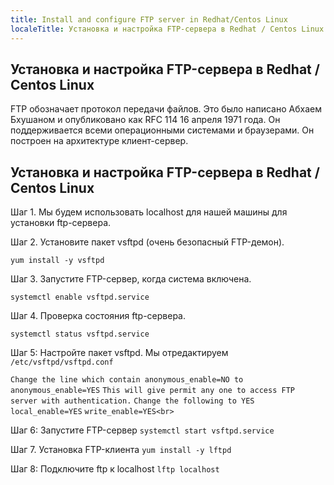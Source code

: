 ```yaml
---
title: Install and configure FTP server in Redhat/Centos Linux
localeTitle: Установка и настройка FTP-сервера в Redhat / Centos Linux
---
```

## Установка и настройка FTP-сервера в Redhat / Centos Linux

FTP обозначает протокол передачи файлов. Это было написано Абхаем Бхушаном и опубликовано как RFC 114 16 апреля 1971 года. Он поддерживается всеми операционными системами и браузерами. Он построен на архитектуре клиент-сервер.

## Установка и настройка FTP-сервера в Redhat / Centos Linux

Шаг 1. Мы будем использовать localhost для нашей машины для установки ftp-сервера.

Шаг 2. Установите пакет vsftpd (очень безопасный FTP-демон).

`yum install -y vsftpd`

Шаг 3. Запустите FTP-сервер, когда система включена.

`systemctl enable vsftpd.service`

Шаг 4. Проверка состояния ftp-сервера.

`systemctl status vsftpd.service`

Шаг 5: Настройте пакет vsftpd. Мы отредактируем `/etc/vsftpd/vsftpd.conf`

`Change the line which contain anonymous_enable=NO to anonymous_enable=YES` `This will give permit any one to access FTP server with authentication.` `Change the following to YES` `local_enable=YES` `write_enable=YES<br>`

Шаг 6: Запустите FTP-сервер `systemctl start vsftpd.service`

Шаг 7. Установка FTP-клиента `yum install -y lftpd`

Шаг 8: Подключите ftp к localhost `lftp localhost`